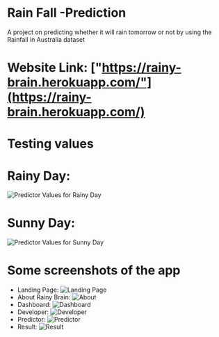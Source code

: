 # Rain Fall -Prediction
A project on predicting whether it will rain tomorrow or not by using the Rainfall in Australia dataset
# Website Link: ["https://rainy-brain.herokuapp.com/"](https://rainy-brain.herokuapp.com/)

# Testing values

# Rainy Day: 
![Predictor Values for Rainy Day](githubimgs/predictor.png)
# Sunny Day:
![Predictor Values for Sunny Day](githubimgs/predictor1.png)

# Some screenshots of the app
* Landing Page:
![Landing Page](githubimgs/landingpage.png)
* About Rainy Brain:
![About](githubimgs/about.png)
* Dashboard:
![Dashboard](githubimgs/dashboard.png)
* Developer:
![Developer](githubimgs/developer.png)
* Predictor:
![Predictor](githubimgs/predictor.png)
* Result:
![Result](githubimgs/result.png)




